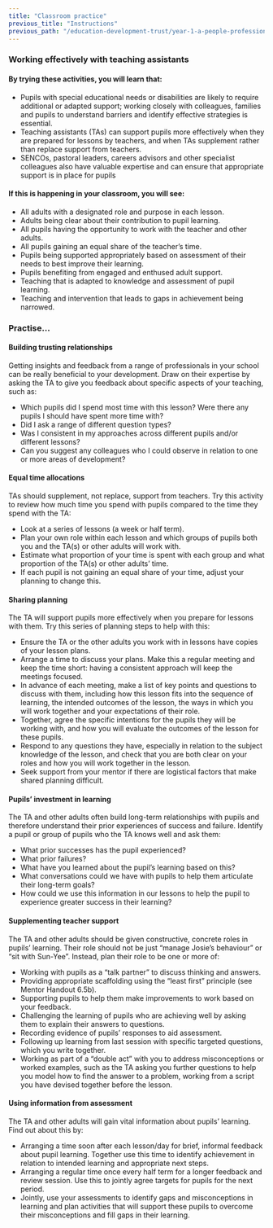 ```yaml
---
title: "Classroom practice"
previous_title: "Instructions"
previous_path: "/education-development-trust/year-1-a-people-profession/summer-week-4-ect-instructions"
---
```


### Working effectively with teaching assistants

#### By trying these activities, you will learn that:

- Pupils with special educational needs or disabilities are likely to require additional or adapted support; working closely with colleagues, families and pupils to understand barriers and identify effective strategies is essential.
- Teaching assistants (TAs) can support pupils more effectively when they are prepared for lessons by teachers, and when TAs supplement rather than replace support from teachers.
- SENCOs, pastoral leaders, careers advisors and other specialist colleagues also have valuable expertise and can ensure that appropriate support is in place for pupils

#### If this is happening in your classroom, you will see:

- All adults with a designated role and purpose in each lesson.
- Adults being clear about their contribution to pupil learning.
- All pupils having the opportunity to work with the teacher and other adults.
- All pupils gaining an equal share of the teacher’s time.
- Pupils being supported appropriately based on assessment of their needs to best improve their learning.
- Pupils benefiting from engaged and enthused adult support.
- Teaching that is adapted to knowledge and assessment of pupil learning.
- Teaching and intervention that leads to gaps in achievement being narrowed.

### Practise…

#### Building trusting relationships

Getting insights and feedback from a range of professionals in your school can be really beneficial to your development. Draw on their expertise by asking the TA to give you feedback about specific aspects of your teaching, such as:

- Which pupils did I spend most time with this lesson? Were there any pupils I should have spent more time with?
- Did I ask a range of different question types?
- Was I consistent in my approaches across different pupils and/or different lessons?
- Can you suggest any colleagues who I could observe in relation to one or more areas of development?

#### Equal time allocations

TAs should supplement, not replace, support from teachers. Try this activity to review how much time you spend with pupils compared to the time they spend with the TA:

- Look at a series of lessons (a week or half term).
- Plan your own role within each lesson and which groups of pupils both you and the TA(s) or other adults will work with.
- Estimate what proportion of your time is spent with each group and what proportion of the TA(s) or other adults’ time.
- If each pupil is not gaining an equal share of your time, adjust your planning to change this.

#### Sharing planning

The TA will support pupils more effectively when you prepare for lessons with them. Try this series of planning steps to help with this:

- Ensure the TA or the other adults you work with in lessons have copies of your lesson plans.
- Arrange a time to discuss your plans. Make this a regular meeting and keep the time short: having a consistent approach will keep the meetings focused.
- In advance of each meeting, make a list of key points and questions to discuss with them, including how this lesson fits into the sequence of learning, the intended outcomes of the lesson, the ways in which you will work together and your expectations of their role.
- Together, agree the specific intentions for the pupils they will be working with, and how you will evaluate the outcomes of the lesson for these pupils.
- Respond to any questions they have, especially in relation to the subject knowledge of the lesson, and check that you are both clear on your roles and how you will work together in the lesson.
- Seek support from your mentor if there are logistical factors that make shared planning difficult.

#### Pupils’ investment in learning

The TA and other adults often build long-term relationships with pupils and therefore understand their prior experiences of success and failure. Identify a pupil or group of pupils who the TA knows well and ask them:

- What prior successes has the pupil experienced?
- What prior failures?
- What have you learned about the pupil’s learning based on this?
- What conversations could we have with pupils to help them articulate their long-term goals?
- How could we use this information in our lessons to help the pupil to experience greater success in their learning?

#### Supplementing teacher support

The TA and other adults should be given constructive, concrete roles in pupils’ learning. Their role should not be just “manage Josie’s behaviour” or “sit with Sun-Yee”. Instead, plan their role to be one or more of:

- Working with pupils as a “talk partner” to discuss thinking and answers.
- Providing appropriate scaffolding using the “least first” principle (see Mentor Handout 6.5b).
- Supporting pupils to help them make improvements to work based on your feedback.
- Challenging the learning of pupils who are achieving well by asking them to explain their answers to questions.
- Recording evidence of pupils’ responses to aid assessment.
- Following up learning from last session with specific targeted questions, which you write together.
- Working as part of a “double act” with you to address misconceptions or worked examples, such as the TA asking you further questions to help you model how to find the answer to a problem, working from a script you have devised together before the lesson.

#### Using information from assessment

The TA and other adults will gain vital information about pupils’ learning. Find out about this by:

- Arranging a time soon after each lesson/day for brief, informal feedback about pupil learning. Together use this time to identify achievement in relation to intended learning and appropriate next steps.
- Arranging a regular time once every half term for a longer feedback and review session. Use this to jointly agree targets for pupils for the next period.
- Jointly, use your assessments to identify gaps and misconceptions in learning and plan activities that will support these pupils to overcome their misconceptions and fill gaps in their learning.
